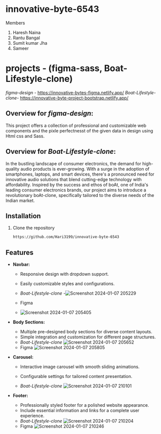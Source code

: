 # innovative-byte-6543
Members
1. Haresh Naina
2. Rantu Bangal
3. Sumit kumar Jha
4. Sameer

# projects - (figma-sass, Boat-Lifestyle-clone)
*figma-design* - https://innovative-bytes-figma.netlify.app/
*Boat-Lifestyle-clone*-  https://innovative-byte-project-bootstrap.netlify.app/

## Overview for *figma-design*:
This project offers a collection of professional and customizable web components and the pixle perfectnesst of the given data in design using Html css and Sass.

## Overview for *Boat-Lifestyle-clone*:
In the bustling landscape of consumer electronics, the demand for high-quality audio products is ever-growing. With a surge in the adoption of smartphones, laptops, and smart devices, there's a pronounced need for innovative audio solutions that blend cutting-edge technology with affordability. Inspired by the success and ethos of boAt, one of India's leading consumer electronics brands, our project aims to introduce a revolutionary boAt-clone, specifically tailored to the diverse needs of the Indian market.

## Installation
1. Clone the repository
   ```bash
   https://github.com/Hari3199/innovative-byte-6543
## Features
- **Navbar:**
  - Responsive design with dropdown support.
  - Easily customizable styles and configurations.
  - *Boat-Lifestyle-clone*
  -![Screenshot 2024-01-07 205229](https://github.com/Hari3199/innovative-byte-6543/assets/140305265/9bfcac7b-03d6-4bf4-8647-6b68736cd591)

  - Figma
  - ![Screenshot 2024-01-07 205405](https://github.com/Hari3199/innovative-byte-6543/assets/140305265/b1d87414-823a-4b50-910b-071e3ba2476b)
  
- **Body Sections:**
  - Multiple pre-designed body sections for diverse content layouts.
  - Simple integration and customization for different page structures.
  - *Boat-Lifestyle-clone*
   ![Screenshot 2024-01-07 205652](https://github.com/Hari3199/innovative-byte-6543/assets/140305265/5176c287-72ff-44cf-bbc4-a6408e8ca9af)
  - Figma
   ![Screenshot 2024-01-07 205805](https://github.com/Hari3199/innovative-byte-6543/assets/140305265/479064d2-26de-42e4-a057-0bfcd0ca6fb7)

- **Carousel:**
  - Interactive image carousel with smooth sliding animations.

  - Configurable settings for tailored content presentation.
  - *Boat-Lifestyle-clone*
 ![Screenshot 2024-01-07 210101](https://github.com/Hari3199/innovative-byte-6543/assets/140305265/a0a35e8d-27e9-48de-a06b-2213c8159c8f)

- **Footer:**
  - Professionally styled footer for a polished website appearance.
  - Include essential information and links for a complete user experience.
  - *Boat-Lifestyle-clone*
 ![Screenshot 2024-01-07 210204](https://github.com/Hari3199/innovative-byte-6543/assets/140305265/b6def8e5-8613-4bd7-92af-d200b4c327dd)
  - Figma
 ![Screenshot 2024-01-07 210246](https://github.com/Hari3199/innovative-byte-6543/assets/140305265/8277660f-aa16-4e6a-ab0d-97927bd7a5b3)


